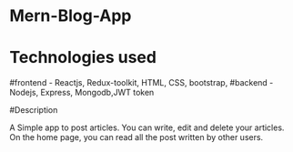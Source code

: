 # Mern-Blog-App

# Technologies used

#frontend - Reactjs, Redux-toolkit, HTML, CSS, bootstrap,
#backend - Nodejs, Express, Mongodb,JWT token

#Description

A Simple app to post articles. You can write, edit and delete your articles. On the home page, you can read all the post written by other users.
